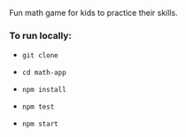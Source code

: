 Fun math game for kids to practice their skills.

### To run locally:

* `git clone`

* `cd math-app`

* `npm install`

* `npm test`

* `npm start`